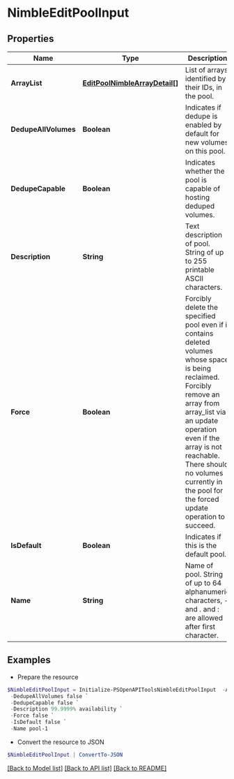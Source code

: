 # NimbleEditPoolInput
## Properties

Name | Type | Description | Notes
------------ | ------------- | ------------- | -------------
**ArrayList** | [**EditPoolNimbleArrayDetail[]**](EditPoolNimbleArrayDetail.md) | List of arrays identified by their IDs, in the pool. | [optional] 
**DedupeAllVolumes** | **Boolean** | Indicates if dedupe is enabled by default for new volumes on this pool. | [optional] 
**DedupeCapable** | **Boolean** | Indicates whether the pool is capable of hosting deduped volumes. | [optional] 
**Description** | **String** | Text description of pool. String of up to 255 printable ASCII characters. | [optional] 
**Force** | **Boolean** | Forcibly delete the specified pool even if it contains deleted volumes whose space is being reclaimed. Forcibly remove an array from array_list via an update operation even if the array is not reachable. There should no volumes currently in the pool for the forced update operation to succeed. | [optional] 
**IsDefault** | **Boolean** | Indicates if this is the default pool. | [optional] 
**Name** | **String** | Name of pool. String of up to 64 alphanumeric characters, - and . and : are allowed after first character. | [optional] 

## Examples

- Prepare the resource
```powershell
$NimbleEditPoolInput = Initialize-PSOpenAPIToolsNimbleEditPoolInput  -ArrayList null `
 -DedupeAllVolumes false `
 -DedupeCapable false `
 -Description 99.9999% availability `
 -Force false `
 -IsDefault false `
 -Name pool-1
```

- Convert the resource to JSON
```powershell
$NimbleEditPoolInput | ConvertTo-JSON
```

[[Back to Model list]](../README.md#documentation-for-models) [[Back to API list]](../README.md#documentation-for-api-endpoints) [[Back to README]](../README.md)

